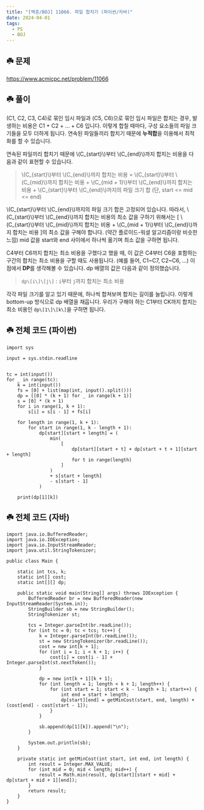 ```yaml
---
title: "[백준/BOJ] 11066. 파일 합치기 (파이썬/자바)"
date: 2024-04-01
tags:
  - PS
  - BOJ
---
```


## ☘️ 문제

https://www.acmicpc.net/problem/11066

## ☘️ 풀이

(C1, C2, C3, C4)로 묶인 임시 파일과 (C5, C6)으로 묶인 임시 파일은 합치는 경우, 발생하는 비용은 C1 + C2 + ... + C6 입니다. 이렇게 합칠 때마다, 구성 요소들의 파일 크기들을 모두 더하게 됩니다. 연속된 파일들끼리 합치기 때문에 **누적합**을 이용해서 최적화를 할 수 있습니다.

연속된 파일끼리 합치기 때문에 \\(C\_{start}\\)부터 \\(C\_{end}\\)까지 합치는 비용을 다음과 같이 표현할 수 있습니다.

> \\(C\_{start}\\)부터 \\(C\_{end}\\)까지 합치는 비용 = \\(C\_{start}\\)부터 \\(C\_{mid}\\)까지 합치는 비용 + \\(C\_{mid + 1}\\)부터 \\(C\_{end}\\)까지 합치는 비용 + \\(C\_{start}\\)부터 \\(C\_{end}\\)까지의 파일 크기 합 (단, start <= mid <= end)

\\(C\_{start}\\)부터 \\(C\_{end}\\)까지의 파일 크기 합은 고정되어 있습니다. 따라서, \\(C\_{start}\\)부터 \\(C\_{end}\\)까지 합치는 비용의 최소 값을 구하기 위해서는 \[ \\(C\_{start}\\)부터 \\(C\_{mid}\\)까지 합치는 비용 + \\(C\_{mid + 1}\\)부터 \\(C\_{end}\\)까지 합치는 비용 \]의 최소 값을 구해야 합니다. (약간 플로이드-워셜 알고리즘이랑 비슷한 느낌) mid 값을 start와 end 사이에서 하나씩 옮기며 최소 값을 구하면 됩니다.

C4부터 C6까지 합치는 최소 비용을 구했다고 했을 때, 이 값은 C4부터 C6을 포함하는 구간의 합치는 최소 비용을 구할 때도 사용됩니다. (예를 들어, C1~C7, C2~C6, ...) 이점에서 **DP**를 생각해볼 수 있습니다. dp 배열의 값은 다음과 같이 정의했습니다.

> `dp\[i\]\[j\]` : `i`부터 `j`까지 합치는 최소 비용

각각 파일 크기를 알고 있기 때문에, 하나씩 합쳐보며 합치는 길이를 늘립니다. 이렇게 bottom-up 방식으로 dp 배열을 채웁니다. 우리가 구해야 하는 C1부터 CK까지 합치는 최소 비용인 `dp\[1\]\[k\]`을 구하면 됩니다.

## ☘️ 전체 코드 (파이썬)

```
import sys

input = sys.stdin.readline


tc = int(input())
for _ in range(tc):
    k = int(input())
    fs = [0] + list(map(int, input().split()))
    dp = [[0] * (k + 1) for _ in range(k + 1)]
    s = [0] * (k + 1)
    for i in range(1, k + 1):
        s[i] = s[i - 1] + fs[i]

    for length in range(1, k + 1):
        for start in range(1, k - length + 1):
            dp[start][start + length] = (
                min(
                    [
                        dp[start][start + t] + dp[start + t + 1][start + length]
                        for t in range(length)
                    ]
                )
                + s[start + length]
                - s[start - 1]
            )

    print(dp[1][k])
```

## ☘️ 전체 코드 (자바)

```
import java.io.BufferedReader;
import java.io.IOException;
import java.io.InputStreamReader;
import java.util.StringTokenizer;

public class Main {

    static int tcs, k;
    static int[] cost;
    static int[][] dp;

    public static void main(String[] args) throws IOException {
        BufferedReader br = new BufferedReader(new InputStreamReader(System.in));
        StringBuilder sb = new StringBuilder();
        StringTokenizer st;

        tcs = Integer.parseInt(br.readLine());
        for (int tc = 0; tc < tcs; tc++) {
            k = Integer.parseInt(br.readLine());
            st = new StringTokenizer(br.readLine());
            cost = new int[k + 1];
            for (int i = 1; i < k + 1; i++) {
                cost[i] = cost[i - 1] + Integer.parseInt(st.nextToken());
            }

            dp = new int[k + 1][k + 1];
            for (int length = 1; length < k + 1; length++) {
                for (int start = 1; start < k - length + 1; start++) {
                    int end = start + length;
                    dp[start][end] = getMinCost(start, end, length) + (cost[end] - cost[start - 1]);
                }
            }

            sb.append(dp[1][k]).append("\n");
        }

        System.out.println(sb);
    }

    private static int getMinCost(int start, int end, int length) {
        int result = Integer.MAX_VALUE;
        for (int mid = 0; mid < length; mid++) {
            result = Math.min(result, dp[start][start + mid] + dp[start + mid + 1][end]);
        }
        return result;
    }
}
```
